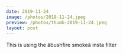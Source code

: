 ```yaml
---
date: 2019-11-24
image: /photos/2019-11-24.jpeg
preview: /photos/thumb-2019-11-24.jpeg
layout: post
---
```


This is using the âbushfire smokeâ insta filter
